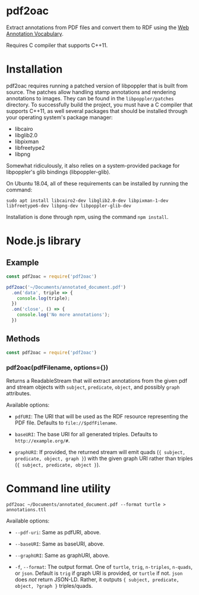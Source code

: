 # pdf2oac

Extract annotations from PDF files and convert them to RDF using the [Web Annotation Vocabulary](https://www.w3.org/TR/annotation-vocab/).

Requires C compiler that supports C++11.

# Installation

pdf2oac requires running a patched version of libpoppler that is built from source. The patches allow handling stamp annotations and rendering annotations to images. They can be found in the `libpoppler/patches` directory. To successfully build the project, you must have a C compiler that supports C++11, as well several packages that should be installed through your operating system's package manager:

  * libcairo
  * libglib2.0
  * libpixman
  * libfreetype2
  * libpng

Somewhat ridiculously, it also relies on a system-provided package for libpoppler's glib bindings (libpoppler-glib).

On Ubuntu 18.04, all of these requirements can be installed by running the command:

```
sudo apt install libcairo2-dev libglib2.0-dev libpixman-1-dev libfreetype6-dev libpng-dev libpoppler-glib-dev
```

Installation is done through npm, using the command `npm install`.

# Node.js library

## Example

```js
const pdf2oac = require('pdf2oac')

pdf2oac('~/Documents/annotated_document.pdf')
  .on('data', triple => {
    console.log(triple);
  })
  .on('close', () => {
    console.log('No more annotations');
  })
```

## Methods

```js
const pdf2oac = require('pdf2oac')
```

### pdf2oac(pdfFilename, options={})

Returns a ReadableStream that will extract annotations from the given pdf and stream objects with `subject`, `predicate`, `object`, and possibly `graph` attributes.

Available options:

  * `pdfURI`: The URI that will be used as the RDF resource representing the PDF file. Defaults to `file://$pdfFilename`.

  * `baseURI`: The base URI for all generated triples. Defaults to `http://example.org/#`.

  * `graphURI`: If provided, the returned stream will emit quads (`{ subject, predicate, object, graph }`) with the given graph URI rather than triples (`{ subject, predicate, object }`).


# Command line utility

```
pdf2oac ~/Documents/annotated_document.pdf --format turtle > annotations.ttl
```

Available options:

  * `--pdf-uri`: Same as pdfURI, above.

  * `--baseURI`: Same as baseURI, above.

  * `--graphURI`: Same as graphURI, above.

  * `-f`, `--format`: The output format. One of `turtle`, `trig`, `n-triples`, `n-quads`, or `json`. Default is `trig` if graph URI is provided, or `turtle` if not. `json` does *not* return JSON-LD. Rather, it outputs `{ subject, predicate, object, ?graph }` triples/quads.
